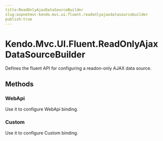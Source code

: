 ```yaml
---
title:ReadOnlyAjaxDataSourceBuilder
slug:aspnetmvc-kendo.mvc.ui.fluent.readonlyajaxdatasourcebuilder
publish:true
---
```


# Kendo.Mvc.UI.Fluent.ReadOnlyAjaxDataSourceBuilder
Defines the fluent API for configuring a readon-only AJAX data source.



## Methods

### WebApi
Use it to configure WebApi binding.





### Custom
Use it to configure Custom binding.






